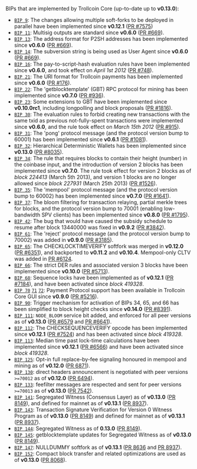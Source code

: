 BIPs that are implemented by Trollcoin Core (up-to-date up to **v0.13.0**):

* [`BIP 9`](https://github.com/trollcoin/bips/blob/master/bip-0009.mediawiki): The changes allowing multiple soft-forks to be deployed in parallel have been implemented since **v0.12.1**  ([PR #7575](https://github.com/trollcoin/trollcoin/pull/7575))
* [`BIP 11`](https://github.com/trollcoin/bips/blob/master/bip-0011.mediawiki): Multisig outputs are standard since **v0.6.0** ([PR #669](https://github.com/trollcoin/trollcoin/pull/669)).
* [`BIP 13`](https://github.com/trollcoin/bips/blob/master/bip-0013.mediawiki): The address format for P2SH addresses has been implemented since **v0.6.0** ([PR #669](https://github.com/trollcoin/trollcoin/pull/669)).
* [`BIP 14`](https://github.com/trollcoin/bips/blob/master/bip-0014.mediawiki): The subversion string is being used as User Agent since **v0.6.0** ([PR #669](https://github.com/trollcoin/trollcoin/pull/669)).
* [`BIP 16`](https://github.com/trollcoin/bips/blob/master/bip-0016.mediawiki): The pay-to-script-hash evaluation rules have been implemented since **v0.6.0**, and took effect on *April 1st 2012* ([PR #748](https://github.com/trollcoin/trollcoin/pull/748)).
* [`BIP 21`](https://github.com/trollcoin/bips/blob/master/bip-0021.mediawiki): The URI format for Trollcoin payments has been implemented since **v0.6.0** ([PR #176](https://github.com/trollcoin/trollcoin/pull/176)).
* [`BIP 22`](https://github.com/trollcoin/bips/blob/master/bip-0022.mediawiki): The 'getblocktemplate' (GBT) RPC protocol for mining has been implemented since **v0.7.0** ([PR #936](https://github.com/trollcoin/trollcoin/pull/936)).
* [`BIP 23`](https://github.com/trollcoin/bips/blob/master/bip-0023.mediawiki): Some extensions to GBT have been implemented since **v0.10.0rc1**, including longpolling and block proposals ([PR #1816](https://github.com/trollcoin/trollcoin/pull/1816)).
* [`BIP 30`](https://github.com/trollcoin/bips/blob/master/bip-0030.mediawiki): The evaluation rules to forbid creating new transactions with the same txid as previous not-fully-spent transactions were implemented since **v0.6.0**, and the rule took effect on *March 15th 2012* ([PR #915](https://github.com/trollcoin/trollcoin/pull/915)).
* [`BIP 31`](https://github.com/trollcoin/bips/blob/master/bip-0031.mediawiki): The 'pong' protocol message (and the protocol version bump to 60001) has been implemented since **v0.6.1** ([PR #1081](https://github.com/trollcoin/trollcoin/pull/1081)).
* [`BIP 32`](https://github.com/trollcoin/bips/blob/master/bip-0032.mediawiki): Hierarchical Deterministic Wallets has been implemented since **v0.13.0** ([PR #8035](https://github.com/trollcoin/trollcoin/pull/8035)).
* [`BIP 34`](https://github.com/trollcoin/bips/blob/master/bip-0034.mediawiki): The rule that requires blocks to contain their height (number) in the coinbase input, and the introduction of version 2 blocks has been implemented since **v0.7.0**. The rule took effect for version 2 blocks as of *block 224413* (March 5th 2013), and version 1 blocks are no longer allowed since *block 227931* (March 25th 2013) ([PR #1526](https://github.com/trollcoin/trollcoin/pull/1526)).
* [`BIP 35`](https://github.com/trollcoin/bips/blob/master/bip-0035.mediawiki): The 'mempool' protocol message (and the protocol version bump to 60002) has been implemented since **v0.7.0** ([PR #1641](https://github.com/trollcoin/trollcoin/pull/1641)).
* [`BIP 37`](https://github.com/trollcoin/bips/blob/master/bip-0037.mediawiki): The bloom filtering for transaction relaying, partial merkle trees for blocks, and the protocol version bump to 70001 (enabling low-bandwidth SPV clients) has been implemented since **v0.8.0** ([PR #1795](https://github.com/trollcoin/trollcoin/pull/1795)).
* [`BIP 42`](https://github.com/trollcoin/bips/blob/master/bip-0042.mediawiki): The bug that would have caused the subsidy schedule to resume after block 13440000 was fixed in **v0.9.2** ([PR #3842](https://github.com/trollcoin/trollcoin/pull/3842)).
* [`BIP 61`](https://github.com/trollcoin/bips/blob/master/bip-0061.mediawiki): The 'reject' protocol message (and the protocol version bump to 70002) was added in **v0.9.0** ([PR #3185](https://github.com/trollcoin/trollcoin/pull/3185)).
* [`BIP 65`](https://github.com/trollcoin/bips/blob/master/bip-0065.mediawiki): The CHECKLOCKTIMEVERIFY softfork was merged in **v0.12.0** ([PR #6351](https://github.com/trollcoin/trollcoin/pull/6351)), and backported to **v0.11.2** and **v0.10.4**. Mempool-only CLTV was added in [PR #6124](https://github.com/trollcoin/trollcoin/pull/6124).
* [`BIP 66`](https://github.com/trollcoin/bips/blob/master/bip-0066.mediawiki): The strict DER rules and associated version 3 blocks have been implemented since **v0.10.0** ([PR #5713](https://github.com/trollcoin/trollcoin/pull/5713)).
* [`BIP 68`](https://github.com/trollcoin/bips/blob/master/bip-0068.mediawiki): Sequence locks have been implemented as of **v0.12.1**  ([PR #7184](https://github.com/trollcoin/trollcoin/pull/7184)), and have been activated since *block 419328*.
* [`BIP 70`](https://github.com/trollcoin/bips/blob/master/bip-0070.mediawiki) [`71`](https://github.com/trollcoin/bips/blob/master/bip-0071.mediawiki) [`72`](https://github.com/trollcoin/bips/blob/master/bip-0072.mediawiki): Payment Protocol support has been available in Trollcoin Core GUI since **v0.9.0** ([PR #5216](https://github.com/trollcoin/trollcoin/pull/5216)).
* [`BIP 90`](https://github.com/trollcoin/bips/blob/master/bip-0090.mediawiki): Trigger mechanism for activation of BIPs 34, 65, and 66 has been simplified to block height checks since **v0.14.0** ([PR #8391](https://github.com/trollcoin/trollcoin/pull/8391)).
* [`BIP 111`](https://github.com/trollcoin/bips/blob/master/bip-0111.mediawiki): `NODE_BLOOM` service bit added, and enforced for all peer versions as of **v0.13.0** ([PR #6579](https://github.com/trollcoin/trollcoin/pull/6579) and [PR #6641](https://github.com/trollcoin/trollcoin/pull/6641)).
* [`BIP 112`](https://github.com/trollcoin/bips/blob/master/bip-0112.mediawiki): The CHECKSEQUENCEVERIFY opcode has been implemented since **v0.12.1** ([PR #7524](https://github.com/trollcoin/trollcoin/pull/7524)) and has been activated since *block 419328*.
* [`BIP 113`](https://github.com/trollcoin/bips/blob/master/bip-0113.mediawiki): Median time past lock-time calculations have been implemented since **v0.12.1** ([PR #6566](https://github.com/trollcoin/trollcoin/pull/6566)) and have been activated since *block 419328*.
* [`BIP 125`](https://github.com/trollcoin/bips/blob/master/bip-0125.mediawiki): Opt-in full replace-by-fee signaling honoured in mempool and mining as of **v0.12.0** ([PR 6871](https://github.com/trollcoin/trollcoin/pull/6871)).
* [`BIP 130`](https://github.com/trollcoin/bips/blob/master/bip-0130.mediawiki): direct headers announcement is negotiated with peer versions `>=70012` as of **v0.12.0** ([PR 6494](https://github.com/trollcoin/trollcoin/pull/6494)).
* [`BIP 133`](https://github.com/trollcoin/bips/blob/master/bip-0133.mediawiki): feefilter messages are respected and sent for peer versions `>=70013` as of **v0.13.0** ([PR 7542](https://github.com/trollcoin/trollcoin/pull/7542)).
* [`BIP 141`](https://github.com/trollcoin/bips/blob/master/bip-0141.mediawiki): Segregated Witness (Consensus Layer) as of **v0.13.0** ([PR 8149](https://github.com/trollcoin/trollcoin/pull/8149)), and defined for mainnet as of **v0.13.1** ([PR 8937](https://github.com/trollcoin/trollcoin/pull/8937)).
* [`BIP 143`](https://github.com/trollcoin/bips/blob/master/bip-0143.mediawiki): Transaction Signature Verification for Version 0 Witness Program as of **v0.13.0** ([PR 8149](https://github.com/trollcoin/trollcoin/pull/8149)) and defined for mainnet as of **v0.13.1** ([PR 8937](https://github.com/trollcoin/trollcoin/pull/8937)).
* [`BIP 144`](https://github.com/trollcoin/bips/blob/master/bip-0144.mediawiki): Segregated Witness as of **0.13.0** ([PR 8149](https://github.com/trollcoin/trollcoin/pull/8149)).
* [`BIP 145`](https://github.com/trollcoin/bips/blob/master/bip-0145.mediawiki): getblocktemplate updates for Segregated Witness as of **v0.13.0** ([PR 8149](https://github.com/trollcoin/trollcoin/pull/8149)).
* [`BIP 147`](https://github.com/trollcoin/bips/blob/master/bip-0147.mediawiki): NULLDUMMY softfork as of **v0.13.1** ([PR 8636](https://github.com/trollcoin/trollcoin/pull/8636) and [PR 8937](https://github.com/trollcoin/trollcoin/pull/8937)).
* [`BIP 152`](https://github.com/trollcoin/bips/blob/master/bip-0152.mediawiki): Compact block transfer and related optimizations are used as of **v0.13.0** ([PR 8068](https://github.com/trollcoin/trollcoin/pull/8068)).
